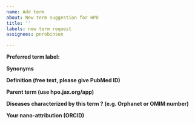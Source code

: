 ```yaml
---
name: Add term
about: New term suggestion for HPO
title: ''
labels: new term request
assignees: pnrobinson

---
```


**Preferred term label:**


**Synonyms**


**Definition (free text, please give PubMed ID)**


**Parent term (use hpo.jax.org/app)**


**Diseases characterized by this term ? (e.g. Orphanet or OMIM number)**


**Your nano-attribution (ORCID)**
